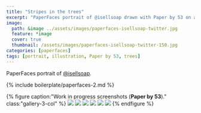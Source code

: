 ```yaml
---
title: "Stripes in the trees"
excerpt: "PaperFaces portrait of @isellsoap drawn with Paper by 53 on an iPad."
image: 
  path: &image ../assets/images/paperfaces-isellsoap-twitter.jpg 
  feature: *image
  cover: true
  thumbnail: /assets/images/paperfaces-isellsoap-twitter-150.jpg
categories: [paperfaces]
tags: [portrait, illustration, Paper by 53, trees]
---
```


PaperFaces portrait of [@isellsoap](https://twitter.com/isellsoap).

{% include boilerplate/paperfaces-2.md %}

{% figure caption:"Work in progress screenshots (**Paper by 53**)." class:"gallery-3-col" %}
[![](/assets/images/paperfaces-isellsoap-process-1-600.jpg)](/assets/images/paperfaces-isellsoap-process-1-lg.jpg)
[![](/assets/images/paperfaces-isellsoap-process-2-600.jpg)](/assets/images/paperfaces-isellsoap-process-2-lg.jpg)
[![](/assets/images/paperfaces-isellsoap-process-3-600.jpg)](/assets/images/paperfaces-isellsoap-process-3-lg.jpg)
[![](/assets/images/paperfaces-isellsoap-process-4-600.jpg)](/assets/images/paperfaces-isellsoap-process-4-lg.jpg)
[![](/assets/images/paperfaces-isellsoap-process-5-600.jpg)](/assets/images/paperfaces-isellsoap-process-5-lg.jpg)
[![](/assets/images/paperfaces-isellsoap-process-6-600.jpg)](/assets/images/paperfaces-isellsoap-process-6-lg.jpg)
{% endfigure %}
